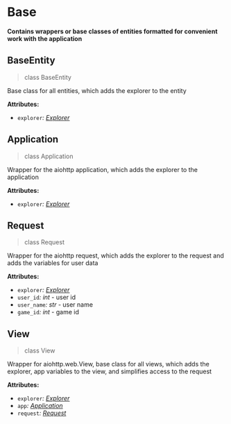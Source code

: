 # Base <!-- {docsify-ignore} -->
**Сontains wrappers or base classes of entities formatted for convenient work with the application**

## BaseEntity
> class BaseEntity

Base class for all entities, which adds the explorer to the entity

**Attributes:**
- `explorer`_: [Explorer](server/explorer.md)_


## Application
> class Application

Wrapper for the aiohttp application, which adds the explorer to the application

**Attributes:**
- `explorer`_: [Explorer](server/explorer.md)_


## Request
> class Request

Wrapper for the aiohttp request, which adds the explorer to the request and 
adds the variables for user data

**Attributes:**
- `explorer`_: [Explorer](server/explorer.md)_
- `user_id`_: int_ - user id
- `user_name`_: str_ - user name
- `game_id`_: int_ - game id


## View
> class View

Wrapper for aiohttp.web.View, base class for all views, which adds the explorer, app variables to the view, and simplifies
access to the request

**Attributes:**
- `explorer`_: [Explorer](server/explorer.md)_
- `app`_: [Application](#application)_
- `request`_: [Request](#request)_
